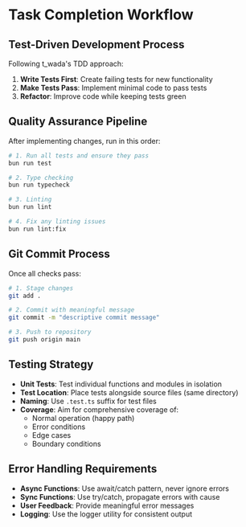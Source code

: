 # Task Completion Workflow

## Test-Driven Development Process
Following t_wada's TDD approach:

1. **Write Tests First**: Create failing tests for new functionality
2. **Make Tests Pass**: Implement minimal code to pass tests
3. **Refactor**: Improve code while keeping tests green

## Quality Assurance Pipeline
After implementing changes, run in this order:

```bash
# 1. Run all tests and ensure they pass
bun run test

# 2. Type checking
bun run typecheck

# 3. Linting
bun run lint

# 4. Fix any linting issues
bun run lint:fix
```

## Git Commit Process
Once all checks pass:

```bash
# 1. Stage changes
git add .

# 2. Commit with meaningful message
git commit -m "descriptive commit message"

# 3. Push to repository
git push origin main
```

## Testing Strategy
- **Unit Tests**: Test individual functions and modules in isolation
- **Test Location**: Place tests alongside source files (same directory)
- **Naming**: Use `.test.ts` suffix for test files
- **Coverage**: Aim for comprehensive coverage of:
  - Normal operation (happy path)
  - Error conditions
  - Edge cases
  - Boundary conditions

## Error Handling Requirements
- **Async Functions**: Use await/catch pattern, never ignore errors
- **Sync Functions**: Use try/catch, propagate errors with cause
- **User Feedback**: Provide meaningful error messages
- **Logging**: Use the logger utility for consistent output
